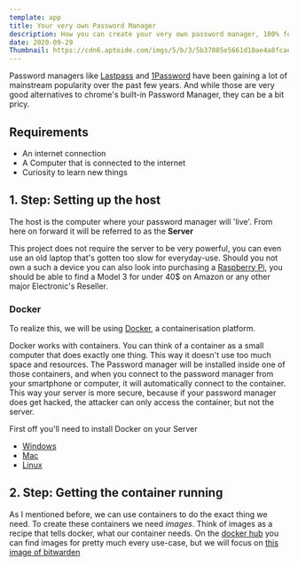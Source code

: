 ```yaml
---
template: app
title: Your very own Password Manager
description: How you can create your very own password manager, 100% for free
date: 2020-09-29
Thumbnail: https://cdn6.aptoide.com/imgs/5/b/3/5b37085e5661d10ae4a8fcae828b483a_icon.png
---
```


Password managers like [Lastpass](https://lastpass.com) and [1Password](https://1password.com) have been gaining a lot of mainstream popularity over the past few years. And while those are very good alternatives to chrome's built-in Password Manager, they can be a bit pricy. 

## Requirements

- An internet connection
- A Computer that is connected to the internet
- Curiosity to learn new things

## 1. Step: Setting up the host

The host is the computer where your password manager will 'live'. From here on forward it will be referred to as the **Server**
 
This project does not require the server to be very powerful, you can even use an old laptop that's gotten too slow for everyday-use. Should you not own a such a device you can also look into purchasing a [Raspberry Pi](https://www.raspberrypi.org/), you should be able to find a Model 3 for under 40$ on Amazon or any other major Electronic's Reseller.

### Docker

To realize this, we will be using [Docker](https://docker.io), a containerisation platform. 

Docker works with containers. You can think of a container as a small computer that does exactly one thing. This way it doesn't use too much space and resources. The Password manager will be installed inside one of those containers, and when you connect to the password manager from your smartphone or computer, it will automatically connect to the container. This way your server is more secure, because if your password manager does get hacked, the attacker can only access the container, but not the server.

First off you'll need to install Docker on your Server

- [Windows](https://docs.docker.com/docker-for-windows/install/)
- [Mac](https://docs.docker.com/docker-for-mac/install/)
- [Linux](https://docs.docker.com/engine/install/ubuntu/)

## 2. Step: Getting the container running

As I mentioned before, we can use containers to do the exact thing we need. To create these containers we need _images_. Think of images as a recipe that tells docker, what our container needs. On the [docker hub](https://hub.docker.com/search?q=&type=image) you can find images for pretty much every use-case, but we will focus on [this image of bitwarden](https://hub.docker.com/r/bitwardenrs/server)

